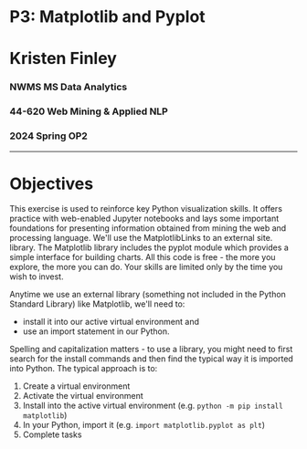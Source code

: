 # P3: Matplotlib and Pyplot
# Kristen Finley
### NWMS MS Data Analytics
### 44-620 Web Mining & Applied NLP
### 2024 Spring OP2
---
# Objectives
This exercise is used to reinforce key Python visualization skills. It offers practice with web-enabled Jupyter notebooks and lays some important foundations for presenting information obtained from mining the web and processing language.  We'll use the MatplotlibLinks to an external site. library. The Matplotlib library includes the pyplot module which provides a simple interface for building charts. All this code is free - the more you explore, the more you can do. Your skills are limited only by the time you wish to invest. 

Anytime we use an external library (something not included in the Python Standard Library) like Matplotlib,  we'll need to:

- install it into our active virtual environment and
- use an import statement in our Python. 

Spelling and capitalization matters - to 
use a library, you might need to first search for the install commands and then find the typical way it is imported into Python. The typical approach is to:

1. Create a virtual environment
1. Activate the virtual environment
1. Install into the active virtual environment (e.g. `python -m pip install matplotlib`)
1. In your Python, import it (e.g. `import matplotlib.pyplot as plt`)
1. Complete tasks
